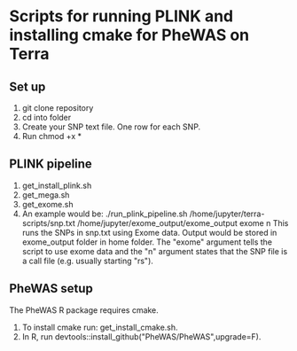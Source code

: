 # Scripts for running PLINK and installing cmake for PheWAS on Terra
## Set up
1. git clone repository
2. cd into folder
3. Create your SNP text file. One row for each SNP.
4. Run chmod +x *

## PLINK pipeline
1. get_install_plink.sh
2. get_mega.sh
3. get_exome.sh
4. An example would be: ./run_plink_pipeline.sh /home/jupyter/terra-scripts/snp.txt /home/jupyter/exome_output/exome_output exome n
This runs the SNPs in snp.txt using Exome data. Output would be stored in exome_output folder in home folder. 
The "exome" argument tells the script to use exome data and the "n" argument states that the SNP file is a call file (e.g. usually starting "rs").

## PheWAS setup
The PheWAS R package requires cmake.
1. To install cmake run: get_install_cmake.sh.
2. In R, run devtools::install_github("PheWAS/PheWAS",upgrade=F). 
